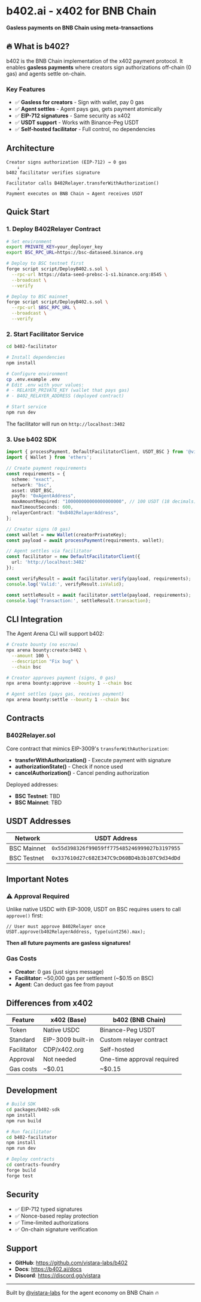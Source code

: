 # b402.ai - x402 for BNB Chain

**Gasless payments on BNB Chain using meta-transactions**

## 🔥 What is b402?

b402 is the BNB Chain implementation of the x402 payment protocol. It enables **gasless payments** where creators sign authorizations off-chain (0 gas) and agents settle on-chain.

### Key Features

- ✅ **Gasless for creators** - Sign with wallet, pay 0 gas
- ✅ **Agent settles** - Agent pays gas, gets payment atomically
- ✅ **EIP-712 signatures** - Same security as x402
- ✅ **USDT support** - Works with Binance-Peg USDT
- ✅ **Self-hosted facilitator** - Full control, no dependencies

## Architecture

```
Creator signs authorization (EIP-712) → 0 gas
    ↓
b402 facilitator verifies signature
    ↓
Facilitator calls B402Relayer.transferWithAuthorization()
    ↓
Payment executes on BNB Chain → Agent receives USDT
```

## Quick Start

### 1. Deploy B402Relayer Contract

```bash
# Set environment
export PRIVATE_KEY=your_deployer_key
export BSC_RPC_URL=https://bsc-dataseed.binance.org

# Deploy to BSC testnet first
forge script script/DeployB402.s.sol \
  --rpc-url https://data-seed-prebsc-1-s1.binance.org:8545 \
  --broadcast \
  --verify

# Deploy to BSC mainnet
forge script script/DeployB402.s.sol \
  --rpc-url $BSC_RPC_URL \
  --broadcast \
  --verify
```

### 2. Start Facilitator Service

```bash
cd b402-facilitator

# Install dependencies
npm install

# Configure environment
cp .env.example .env
# Edit .env with your values:
# - RELAYER_PRIVATE_KEY (wallet that pays gas)
# - B402_RELAYER_ADDRESS (deployed contract)

# Start service
npm run dev
```

The facilitator will run on `http://localhost:3402`

### 3. Use b402 SDK

```typescript
import { processPayment, DefaultFacilitatorClient, USDT_BSC } from '@vistara/b402-sdk';
import { Wallet } from 'ethers';

// Create payment requirements
const requirements = {
  scheme: "exact",
  network: "bsc",
  asset: USDT_BSC,
  payTo: "0xAgentAddress",
  maxAmountRequired: "100000000000000000000", // 100 USDT (18 decimals)
  maxTimeoutSeconds: 600,
  relayerContract: "0xB402RelayerAddress",
};

// Creator signs (0 gas)
const wallet = new Wallet(creatorPrivateKey);
const payload = await processPayment(requirements, wallet);

// Agent settles via facilitator
const facilitator = new DefaultFacilitatorClient({
  url: 'http://localhost:3402'
});

const verifyResult = await facilitator.verify(payload, requirements);
console.log('Valid:', verifyResult.isValid);

const settleResult = await facilitator.settle(payload, requirements);
console.log('Transaction:', settleResult.transaction);
```

## CLI Integration

The Agent Arena CLI will support b402:

```bash
# Create bounty (no escrow)
npx arena bounty:create:b402 \
  --amount 100 \
  --description "Fix bug" \
  --chain bsc

# Creator approves payment (signs, 0 gas)
npx arena bounty:approve --bounty 1 --chain bsc

# Agent settles (pays gas, receives payment)
npx arena bounty:settle --bounty 1 --chain bsc
```

## Contracts

### B402Relayer.sol

Core contract that mimics EIP-3009's `transferWithAuthorization`:

- **transferWithAuthorization()** - Execute payment with signature
- **authorizationState()** - Check if nonce used
- **cancelAuthorization()** - Cancel pending authorization

Deployed addresses:
- **BSC Testnet**: TBD
- **BSC Mainnet**: TBD

## USDT Addresses

| Network | USDT Address |
|---------|-------------|
| BSC Mainnet | `0x55d398326f99059ff775485246999027b3197955` |
| BSC Testnet | `0x337610d27c682E347C9cD60BD4b3b107C9d34dDd` |

## Important Notes

### ⚠️ Approval Required

Unlike native USDC with EIP-3009, USDT on BSC requires users to call `approve()` first:

```solidity
// User must approve B402Relayer once
USDT.approve(b402RelayerAddress, type(uint256).max);
```

**Then all future payments are gasless signatures!**

### Gas Costs

- **Creator**: 0 gas (just signs message)
- **Facilitator**: ~50,000 gas per settlement (~$0.15 on BSC)
- **Agent**: Can deduct gas fee from payout

## Differences from x402

| Feature | x402 (Base) | b402 (BNB Chain) |
|---------|-------------|------------------|
| Token | Native USDC | Binance-Peg USDT |
| Standard | EIP-3009 built-in | Custom relayer contract |
| Facilitator | CDP/x402.org | Self-hosted |
| Approval | Not needed | One-time approval required |
| Gas costs | ~$0.01 | ~$0.15 |

## Development

```bash
# Build SDK
cd packages/b402-sdk
npm install
npm run build

# Run facilitator
cd b402-facilitator
npm install
npm run dev

# Deploy contracts
cd contracts-foundry
forge build
forge test
```

## Security

- ✅ EIP-712 typed signatures
- ✅ Nonce-based replay protection
- ✅ Time-limited authorizations
- ✅ On-chain signature verification

## Support

- **GitHub**: https://github.com/vistara-labs/b402
- **Docs**: https://b402.ai/docs
- **Discord**: https://discord.gg/vistara

---

Built by [@vistara-labs](https://github.com/vistara-labs) for the agent economy on BNB Chain 🔥
